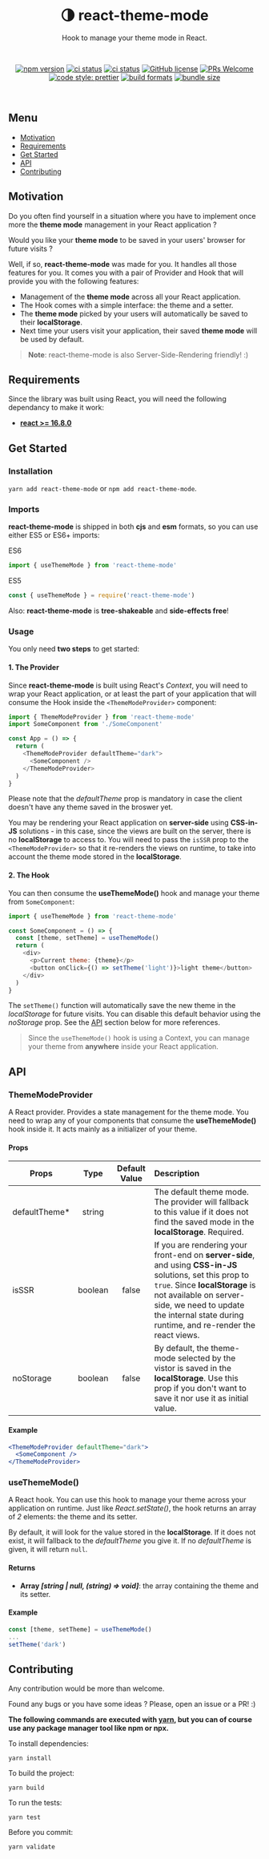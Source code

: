 <div align="center">

<h1>🌗 react-theme-mode</h1>

<p>Hook to manage your theme mode in React.</p>

<br/>

[![npm version](https://img.shields.io/npm/v/react-theme-mode.svg?style=flat)](https://www.npmjs.com/package/react-theme-mode)
[![ci status](https://github.com/alexandre-lelain/react-theme-mode/workflows/CI/badge.svg)](https://github.com/alexandre-lelain/react-theme-mode/actions?query=workflow%3ACI)
[![ci status](https://travis-ci.org/alexandre-lelain/react-theme-mode.svg?branch=master)](https://travis-ci.org/alexandre-lelain/react-theme-mode)
[![GitHub license](https://img.shields.io/badge/license-MIT-blue.svg)](https://github.com/alexandre-lelain/react-theme-mode/blob/master/LICENSE)
[![PRs Welcome](https://img.shields.io/badge/PRs-welcome-brightgreen.svg)](https://github.com/alexandre-lelain/react-theme-mode/pulls)
[![code style: prettier](https://img.shields.io/badge/code_style-prettier-ff69b4.svg?style=flat-square)](https://github.com/prettier/prettier)
[![build formats](https://img.shields.io/badge/module%20formats-cjs%2C%20esm-green.svg)](https://github.com/alexandre-lelain/react-theme-mode)
[![bundle size](https://badgen.net/bundlephobia/min/react-theme-mode@latest)](https://bundlephobia.com/result?p=react-theme-mode@latest)

<br/>

</div>

## Menu

- [Motivation](#motivation)
- [Requirements](#requirements)
- [Get Started](#get-started)
- [API](#api)
- [Contributing](#contributing)

## Motivation

Do you often find yourself in a situation where you have to implement once more the **theme mode** management in your React application ?

Would you like your **theme mode** to be saved in your users' browser for future visits ?

Well, if so, **react-theme-mode** was made for you. It handles all those features for you. It comes you with a pair of Provider and Hook
that will provide you with the following features:

- Management of the **theme mode** across all your React application.
- The Hook comes with a simple interface: the theme and a setter.
- The **theme mode** picked by your users will automatically be saved to their **localStorage**.
- Next time your users visit your application, their saved **theme mode** will be used by default.

> **Note**: react-theme-mode is also Server-Side-Rendering friendly! :)

## Requirements

Since the library was built using React, you will need the following dependancy to make it work:

- **[react >= 16.8.0](https://www.npmjs.com/package/react)**

## Get Started

### Installation

`yarn add react-theme-mode` or `npm add react-theme-mode`.

### Imports

**react-theme-mode** is shipped in both **cjs** and **esm** formats, so you can use either ES5 or ES6+ imports:

ES6

```js
import { useThemeMode } from 'react-theme-mode'
```

ES5

```js
const { useThemeMode } = require('react-theme-mode')
```


Also: **react-theme-mode** is **tree-shakeable** and **side-effects free**!

### Usage

You only need **two steps** to get started:

#### 1. The Provider 

Since **react-theme-mode** is built using React's *Context*, you will need to wrap your React application, or at least the part
of your application that will consume the Hook inside the `<ThemeModeProvider>` component:

```js
import { ThemeModeProvider } from 'react-theme-mode'
import SomeComponent from './SomeComponent'

const App = () => {
  return (
    <ThemeModeProvider defaultTheme="dark">
      <SomeComponent />
    </ThemeModeProvider>
  )
}
```

Please note that the *defaultTheme* prop is mandatory in case the client doesn't have any theme saved in the broswer yet.

You may be rendering your React application on **server-side** using **CSS-in-JS** solutions - in this case, since the views are built on the server,
there is no **localStorage** to access to. You will need to pass the `isSSR` prop to the `<ThemeModeProvider>` so that it re-renders the views on runtime,
to take into account the theme mode stored in the **localStorage**.

#### 2. The Hook

You can then consume the **useThemeMode()** hook and manage your theme from `SomeComponent`:


```js
import { useThemeMode } from 'react-theme-mode'

const SomeComponent = () => {
  const [theme, setTheme] = useThemeMode()
  return (
    <div>
      <p>Current theme: {theme}</p>
      <button onClick={() => setTheme('light')}>light theme</button>
    </div>
  )
}
```

The `setTheme()` function will automatically save the new theme in the *localStorage* for future visits. You can disable
this default behavior using the *noStorage* prop. See the [API](#api) section below for more references.

> Since the `useThemeMode()` hook is using a Context, you can manage your theme from **anywhere** inside your React application.

## API

### ThemeModeProvider

A React provider. Provides a state management for the theme mode. You need to wrap any of your components that consume the **useThemeMode()** hook inside it.
It acts mainly as a initializer of your theme.

#### Props

| Props         | Type          | Default Value  | Description |
| ------------- |:-------------:| :-------------:| :------------- |
| defaultTheme* | string        |                | The default theme mode. The provider will fallback to this value if it does not find the saved mode in the **localStorage**. Required.  |
| isSSR         | boolean       | false          | If you are rendering your front-end on **server-side**, and using **CSS-in-JS** solutions, set this prop to `true`. Since **localStorage** is not available on server-side, we need to update the internal state during runtime, and re-render the react views.  |
| noStorage     | boolean       | false          | By default, the theme-mode selected by the vistor is saved in the **localStorage**. Use this prop if you don't want to save it nor use it as initial value. |

#### Example

```jsx
<ThemeModeProvider defaultTheme="dark">
  <SomeComponent />
</ThemeModeProvider>
```

### useThemeMode()

A React hook. You can use this hook to manage your theme across your application on runtime. Just like *React.setState()*, the hook returns an array of *2* elements: the theme and its setter.

By default, it will look for the value stored in the **localStorage**. If it does not
exist, it will fallback to the *defaultTheme* you give it. If no *defaultTheme* is given, it will return `null`.

#### Returns

- **Array *[string | null, (string) => void]***: the array containing the theme and its setter.

#### Example

```js
const [theme, setTheme] = useThemeMode()
...
setTheme('dark')
```


## Contributing

Any contribution would be more than welcome.

Found any bugs or you have some ideas ? Please, open an issue or a PR! :)

**The following commands are executed with [yarn](https://yarnpkg.com/lang/en/), but you can of course use any package manager tool like npm or npx.**

To install dependencies:

```shell
yarn install
```

To build the project:
```shell
yarn build
```

To run the tests:
```shell
yarn test
```

Before you commit:
```shell
yarn validate
```

